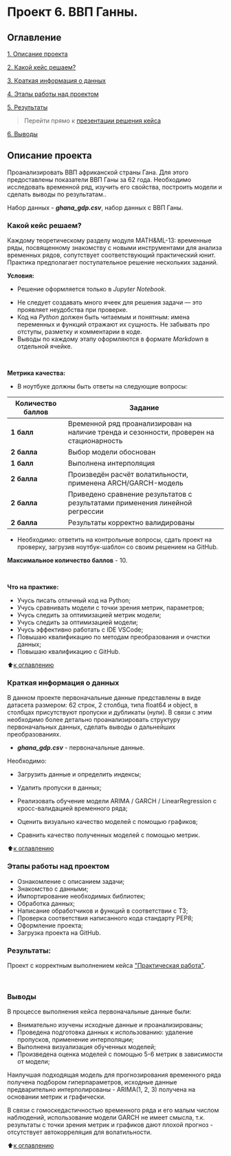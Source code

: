 # Проект 6. ВВП Ганны. 

## Оглавление
[1. Описание проекта](https://github.com/dushaelena1319/data_science/blob/main/project_6/README.md#Описание-проекта)

[2. Какой кейс решаем?](https://github.com/dushaelena1319/data_science/blob/main/project_6/README.md#Какой-кейс-решаем)

[3. Краткая информация о данных](https://github.com/dushaelena1319/data_science/blob/main/project_6/README.md#Краткая-информация-о-данных)

[4. Этапы работы над проектом](https://github.com/dushaelena1319/data_science/blob/main/project_6/README.md#Этапы-работы-над-проектом)

[5. Результаты](https://github.com/dushaelena1319/data_science/blob/main/project_6/README.md#Результаты)

  > Перейти прямо к [презентации решения кейса](https://github.com/dushaelena1319/data_science/blob/main/project_6/ВВП.ipynb)

[6. Выводы](https://github.com/dushaelena1319/data_science/blob/main/project_6/README.md#Выводы)  

## Описание проекта
Проанализировать ВВП африканской страны Гана. Для этого предоставлены показатели ВВП Ганы за 62 года. Необходимо исследовать временной ряд, изучить его свойства, построить модели и сделать выводы по результатам..

Набор данных - ***ghana_gdp.csv***, набор данных с ВВП Ганы.

### Какой кейс решаем?
Каждому теоретическому разделу модуля MATH&ML-13: временные ряды, посвященному знакомству с новыми инструментами для анализа временных рядов, сопутствует соответствующий практический юнит. Практика предполагает поступательное решение нескольких заданий.

**Условия:**
- Решение оформляется только в *Jupyter Notebook*.
<!-- - Решение оформляется в соответствии с *ноутбуком-шаблоном*. -->
- Не следует создавать много ячеек для решения задачи — это проявляет неудобства при проверке.
- Код на *Python* должен быть читаемым и понятным: имена переменных и функций отражают их сущность. Не забывать про отступы, разметку и комментарии в коде.
- Выводы по каждому этапу оформляются в формате *Markdown* в отдельной ячейке.

<br>

**Метрика качества:**
* В ноутбуке должны быть ответы на следующие вопросы:
<!-- <table>
  <tbody>
    <tr style="vertical-align:middle">
      <td style="background-color: #2e765e; color: white; font-weight: bold">2 балла</td>
      <td style="align:left">Правильность решения задач, логичность построения запросов</td>
    </tr>
    <tr>
      <td style="background-color: #2e765e; color: white; font-weight: bold">2 балла</td>
      <td style="align:left">Читабельность и верное форматирование запросов и кода на Python, наличие комментариев в запросах;<br>Аккуратность оформления решения</td>
    </tr>
    <tr>
      <td style="background-color: #2e765e; color: white; font-weight: bold">2 балла</td>
      <td style="align:left">Логичность и полнота выводов</td>
    </tr>
    <tr>
      <td style="background-color: #2e765e; color: white; font-weight: bold">2 балла</td>
      <td style="align:left">Дополнительные исследования данных</td>
    </tr>
  </tbody>
</table> -->

| **Количество баллов** | **Задание** |
| --- | --- |
| **1 балл** | Временной ряд проанализирован на наличие тренда и сезонности, проверен на стационарность |
| **2 балла** | Выбор модели обоснован |
| **1 балл** | Выполнена интерполяция |
| **2 балла** | Произведён расчёт волатильности, применена ARCH/GARCH-модель |
| **2 балла** | Приведено сравнение результатов с результатами применения линейной регрессии |
| **2 балла** | Результаты корректно валидированы |

* Необходимо: ответить на контрольные вопросы, сдать проект на проверку, загрузив ноутбук-шаблон со своим решением на GitHub.

**Максимальное количество баллов** - 10.

<br>

**Что на практике:**
-   Учусь писать отличный код на Python;
-   Учусь сравнивать модели с точки зрения метрик, параметров;
-   Учусь следить за оптимизацией метрик модели;
-   Учусь следить за оптимизацией модели;
-   Учусь эффективно работать с IDE VSCode;
-   Повышаю квалификацию по методам преобразования и очистки данных; 
-   Повышаю квалификацию с GitHub.

:arrow_up:[к оглавлению](https://github.com/dushaelena1319/data_science/blob/main/project_5/README.md#Оглавление)

### Краткая информация о данных

В данном проекте первоначальные данные представлены в виде датасета размером: 62 строк, 2 столбца, типа float64 и object, в столбцах присутствуют пропуски и дубликаты (нули). В связи с этим необходимо более детально проанализировать структуру первоначальных данных, сделать выводы о дальнейших преобразованиях.

* ***ghana_gdp.csv*** - первоначальные данные.

Необходимо: 

* Загрузить данные и определить индексы;

* Удалить пропуски в данных;

* Реализовать обучение модели ARIMA / GARCH / LinearRegression с кросс-валидацией временного ряда;

* Оценить визуально качество моделей с помощью графиков;

* Сравнить качество полученных моделей с помощью метрик.

:arrow_up:[к оглавлению](https://github.com/dushaelena1319/data_science/blob/main/project_5/README.md#Оглавление)

### Этапы работы над проектом
- Ознакомление с описанием задачи;
- Знакомство с данными;
- Импортирование необходимых библиотек;
- Обработка данных;
- Написание обработчиков и функций в соответствии с ТЗ;
- Проверка соответствия написанного кода стандарту PEP8;
- Оформление проекта;
- Загрузка проекта на GitHub.

### Результаты:

Проект c корректным выполнением кейса ["Практическая работа"](https://github.com/dushaelena1319/data_science/blob/main/project_6/ВВП.ipynb).

<br>

### Выводы
В процессе выполнения кейса первоначальные данные были:
* Внимательно изучены исходные данные и проанализированы;
* Проведена подготовка данных к использованию: удаление пропусков, применение интерполяции;
* Выполнена визуализация обученных моделей;
* Произведена оценка моделей с помощью 5-6 метрик в зависимости от модели;

Наилучшая подходящая модель для прогнозирования временного ряда получена подбором гиперпараметров, исходные данные предварительно интерполированы - ARIMA(1, 2, 3) получена на основании метрик и графически.

В связи с гомоскедастичностью временного ряда и его малым числом наблюдений, использование модели GARCH не имеет смысла, т.к. результаты с точки зрения метрик и графиков дают плохой прогноз - отсутствует автокорреляция для волатильности.

:arrow_up:[к оглавлению](https://github.com/dushaelena1319/data_science/blob/main/project_6/README.md#Оглавление)
